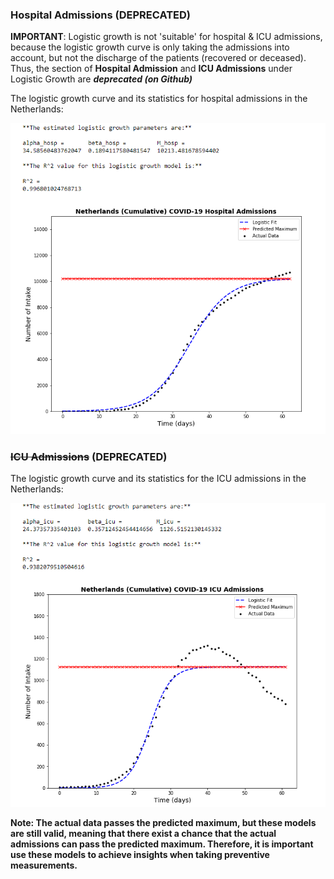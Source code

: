 ### Hospital Admissions (DEPRECATED) 

**IMPORTANT**: Logistic growth is not 'suitable' for hospital & ICU admissions, because the logistic growth curve is only taking the admissions into account, but not the discharge of the patients (recovered or deceased). 
Thus, the section of **Hospital Admission** and **ICU Admissions** under Logistic Growth are **_deprecated (on Github)_**

The logistic growth curve and its statistics for hospital admissions in the Netherlands:

<p align="center">
  <img src="./images/log_growth_hosp.PNG">
</p>

### ~~ICU Admissions~~ (DEPRECATED) 

The logistic growth curve and its statistics for the ICU admissions in the Netherlands:

<p align="center">
  <img src="./images/log_growth_icu.PNG">
</p>

**Note: The actual data passes the predicted maximum, but these models are still valid, meaning that there exist a chance that the actual admissions can pass the predicted maximum. Therefore, it is important use these models to achieve insights when taking preventive measurements.**